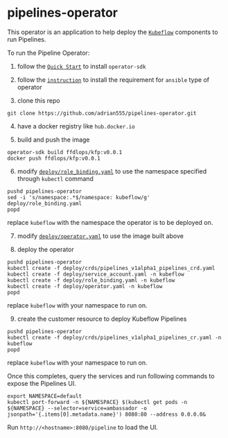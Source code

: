 # pipelines-operator

This operator is an application to help deploy the [`Kubeflow`](https://www.kubeflow.org/) components to run Pipelines.

To run the Pipeline Operator:

1. follow the [`Quick Start`](https://github.com/operator-framework/operator-sdk) to install `operator-sdk`

2. follow the [`instruction`](https://github.com/operator-framework/operator-sdk/blob/master/doc/ansible/user-guide.md) to install the requirement for `ansible` type of operator

3. clone this repo
```command line
git clone https://github.com/adrian555/pipelines-operator.git
```

4. have a docker registry like `hub.docker.io`

5. build and push the image
```command line
operator-sdk build ffdlops/kfp:v0.0.1
docker push ffdlops/kfp:v0.0.1
```

6. modify [`deploy/role_binding.yaml`]() to use the namespace specified through `kubectl` command
```command line
pushd pipelines-operator
sed -i 's/namespace:.*$/namespace: kubeflow/g' deploy/role_binding.yaml
popd
```
replace `kubeflow` with the namespace the operator is to be deployed on.

7. modify [`deploy/operator.yaml`](https://github.com/adrian555/pipelines-operator/blob/master/deploy/operator.yaml) to use the image built above

8. deploy the operator
```command line
pushd pipelines-operator
kubectl create -f deploy/crds/pipelines_v1alpha1_pipelines_crd.yaml
kubectl create -f deploy/service_account.yaml -n kubeflow
kubectl create -f deploy/role_binding.yaml -n kubeflow
kubectl create -f deploy/operator.yaml -n kubeflow
popd
```
replace `kubeflow` with your namespace to run on.

9. create the customer resource to deploy Kubeflow Pipelines
```command line
pushd pipelines-operator
kubectl create -f deploy/crds/pipelines_v1alpha1_pipelines_cr.yaml -n kubeflow
popd
```
replace `kubeflow` with your namespace to run on.

Once this completes, query the services and run following commands to expose the Pipelines UI.

```command line
export NAMESPACE=default
kubectl port-forward -n ${NAMESPACE} $(kubectl get pods -n ${NAMESPACE} --selector=service=ambassador -o jsonpath='{.items[0].metadata.name}') 8080:80 --address 0.0.0.0&
```

Run `http://<hostname>:8080/pipeline` to load the UI.